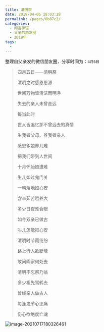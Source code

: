 ```yaml
---
title: 清明祭
date: 2019-04-06 18:03:28
permalink: /pages/0b87c2/
categories:
  - 闲言碎语
  - 父亲的朋友圈
  - 2019年
tags:
  - 
---
```

整理自父亲发的微信朋友圈，分享时间为：`4月6日`



> 四月五日——清明祭
>
> 
>
> 清明之时感恩思源
>
> 世间万物皆清洁而明净
>
> 失去的亲人未曾走远
>
> 每当此时
>
> 世人皆追忆那不曾远去的真情
>
> 生我者父母、养我者亲人
>
> 感恩爹娘养儿难
>
> 把我们带到人世间
>
> 十月怀胎娘遭难
>
> 生儿如过鬼门关
>
> 一朝落地娘心安
>
> 含辛茹苦喂养大
>
> 多少日夜难合眼
>
> 如今双亲已做古
>
> 叫儿怎能把心安
>
> 
>
> 
>
> 清明时节雨纷纷
>
> 路上行人欲断魂
>
> 敢问卿家何处去
>
> 清明不忘祭乃翁
>
> 
>
> 
>
> 多少祖先驾鹤去
>
> 曾经亲人做古人
>
> 每逢鬼节心思痛
>
> 伤心欲绝度亡魂

![image-20210717180326461](https://tva4.sinaimg.cn/large/008k1Yt0ly1gskcjn7ibaj30fb0nlaek.jpg)